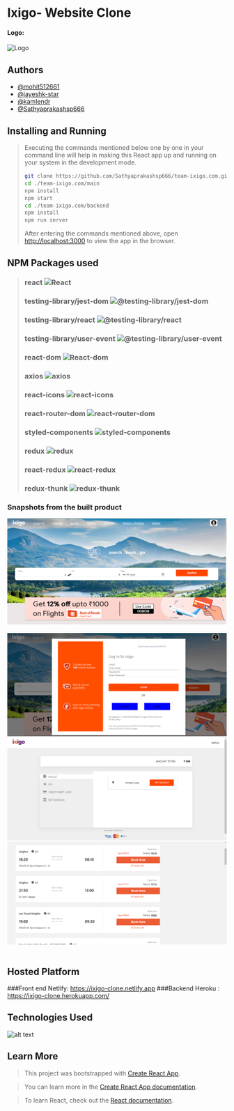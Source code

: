 # Ixigo- Website Clone

<!-- Ixigo is an OTA platform allows travellers to book train, flight & bus tickets, hotels and cabs, while providing travel utility tools -->

#### Logo: 
![](https://upload.wikimedia.org/wikipedia/commons/a/af/Ixigo_logo.png "Logo")

## Authors


- [@mohit512661](https://github.com/mohit512661)
- [@jayeshk-star](https://github.com/jayeshk-star)
- [@kamlendr](https://github.com/kamlendr)
- [@Sathyaprakashsp666](https://github.com/Sathyaprakashsp666)


## Installing and Running
> Executing the commands mentioned below one by one in your command line will help in making this React app up and running on your system in the development mode.
> 
> ```bash
> git clone https://github.com/Sathyaprakashsp666/team-ixigo.com.git
> cd ./team-ixigo.com/main
> npm install
> npm start
> cd ./team-ixigo.com/backend
> npm install
> npm run server
> ```
> After entering the commands mentioned above, open [http://localhost:3000](http://localhost:3000) to view the app in the browser.

## NPM Packages used 
> ### react ![React](https://img.shields.io/npm/v/react.svg)
> ### testing-library/jest-dom ![@testing-library/jest-dom](https://img.shields.io/npm/v/@testing-library/jest-dom.svg)
> ### testing-library/react ![@testing-library/react](https://img.shields.io/npm/v/@testing-library/react.svg)
> ### testing-library/user-event ![@testing-library/user-event](https://img.shields.io/npm/v/@testing-library/user-event.svg)
> ### react-dom ![React-dom](https://img.shields.io/npm/v/react-dom.svg)
> ### axios ![axios](https://img.shields.io/npm/v/axios.svg)
> ### react-icons ![react-icons](https://img.shields.io/npm/v/react-icons.svg)
> ### react-router-dom ![react-router-dom](https://img.shields.io/npm/v/react-router-dom.svg)
> ### styled-components ![styled-components](https://img.shields.io/npm/v/styled-components.svg)
> ### redux ![redux](https://img.shields.io/npm/v/redux.svg)
> ### react-redux ![react-redux](https://img.shields.io/npm/v/react-redux.svg)
> ### redux-thunk ![redux-thunk](https://img.shields.io/npm/v/redux-thunk.svg)

### Snapshots from the built product


![landing page](https://github.com/Sathyaprakashsp666/team-ixigo.com/blob/main/ixigo_landing_page.png)
<br/><br/>
![login](https://github.com/Sathyaprakashsp666/team-ixigo.com/blob/main/ixigo__login.png)
![payment](https://github.com/Sathyaprakashsp666/team-ixigo.com/blob/main/ixigo__payment.png)
![landing](https://github.com/Sathyaprakashsp666/team-ixigo.com/blob/main/ixigo__buses.png)
<br/><br/>



## Hosted Platform 
###Front end
Netlify: https://ixigo-clone.netlify.app
###Backend
 Heroku : https://ixigo-clone.herokuapp.com/

## Technologies Used

![alt text](https://fiverr-res.cloudinary.com/images/t_main1,q_auto,f_auto,q_auto,f_auto/gigs/185188120/original/b084c38d746e1cc36e133e7557c06c4e47a45198/create-responsive-websites-using-html-css-javascript-react.jpeg "Logo Title Text 1")

## Learn More

> This project was bootstrapped with [Create React App](https://github.com/facebook/create-react-app).

> You can learn more in the [Create React App documentation](https://facebook.github.io/create-react-app/docs/getting-started).

> To learn React, check out the [React documentation](https://reactjs.org/).
